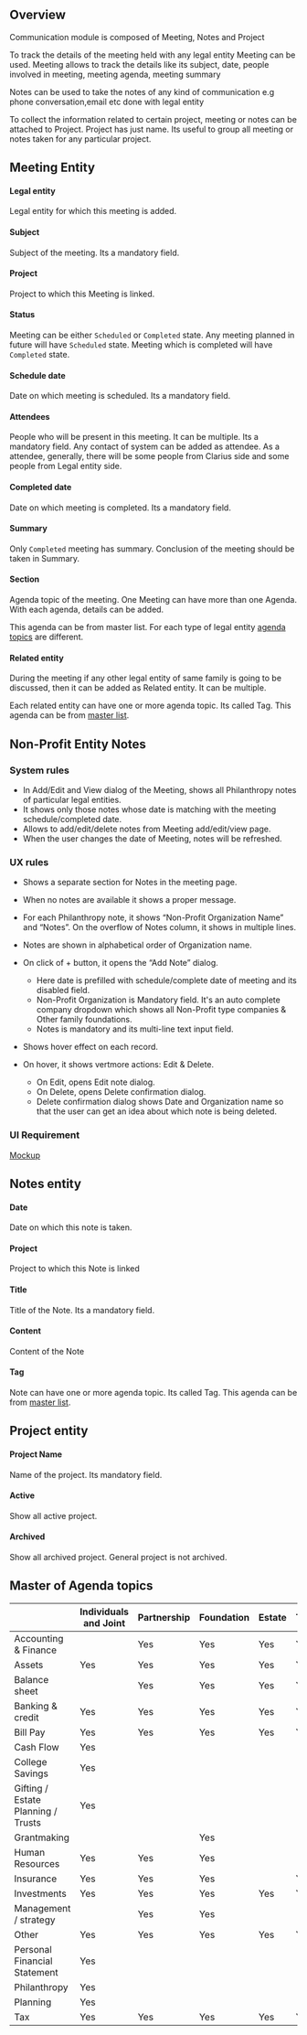 ## Overview

Communication module is composed of Meeting, Notes and Project

To track the details of the meeting held with any legal entity  Meeting can be used. Meeting allows to track the details like its subject, date, people involved in meeting, meeting agenda, meeting summary

Notes can be used to take the notes of any kind of communication e.g phone conversation,email etc done with legal entity 

To collect the information related to certain project, meeting or notes can be attached to Project. Project has just name. Its useful to group all meeting or notes taken for any particular project.

## Meeting Entity

#### Legal entity

Legal entity for which this meeting is added.

#### Subject

Subject of the meeting. Its a mandatory field.

#### Project

Project to which this Meeting is linked.

#### Status

Meeting can be  either `Scheduled` or `Completed` state. Any meeting planned in future will have `Scheduled` state. Meeting which is completed will have `Completed` state. 

#### Schedule date

Date on which meeting is scheduled. Its a mandatory field.

#### Attendees

People who will be present in this meeting. It can be multiple. Its a mandatory field. Any contact of system can be added as attendee. As a attendee, generally, there will be some people from Clarius side and some people from Legal entity side.

#### Completed date

Date on which meeting is completed. Its a mandatory field.

#### Summary

Only `Completed` meeting has summary. Conclusion of the meeting should be taken in Summary.

#### Section

Agenda topic of the meeting. One Meeting can have more than one Agenda.  With each agenda, details can be added. 

This agenda can be from master list. For each type of legal entity [agenda topics](#master-of-agenda-topics) are different. 

#### Related entity

During the meeting if any other legal entity of same family is going to be discussed, then it can be added as Related entity. It can be multiple. 

Each related entity can have one or more agenda topic. Its called Tag. This agenda can be from [master list](#master-of-agenda-topics). 



## Non-Profit Entity Notes

### System rules

- In Add/Edit and View dialog of the Meeting, shows all Philanthropy notes of particular legal entities.
- It shows only those notes whose date is matching with the meeting schedule/completed date.
- Allows to add/edit/delete notes from Meeting add/edit/view page.
- When the user changes the date of Meeting, notes will be refreshed.

### UX rules

- Shows a separate section for Notes in the meeting page.
- When no notes are available it shows a proper message.
- For each Philanthropy note, it shows “Non-Profit Organization Name” and “Notes”. On the overflow of Notes column, it shows in multiple lines.
- Notes are shown in alphabetical order of Organization name.
- On click of + button, it opens the “Add Note” dialog. 
  - Here date is prefilled with schedule/complete date of meeting and its disabled field.
  - Non-Profit Organization is Mandatory field. It's an auto complete company dropdown which shows all Non-Profit type companies & Other family foundations. 
  - Notes is mandatory and its multi-line text input field.

- Shows hover effect on each record.
- On hover, it shows vertmore actions: Edit & Delete.
  - On Edit, opens Edit note dialog.
  - On Delete, opens Delete confirmation dialog.
  - Delete confirmation dialog shows Date and Organization name so that the user can get an idea about which note is being deleted.

### UI Requirement

[Mockup](https://drive.google.com/drive/folders/10QucKhdQxlUJ4VMHfVFEr40t7krYCKrd)



## Notes entity

#### Date

Date on which this note is taken. 

#### Project

Project to which this Note is linked

#### Title

Title of the Note. Its a mandatory field.

#### Content

Content of the Note

#### Tag

Note can have one or more agenda topic. Its called Tag. This agenda can be from [master list](#master-of-agenda-topics). 



## Project entity

#### Project Name

Name of the project. Its mandatory field.

#### Active

Show all active project.

#### Archived

Show all archived project. General project is not archived.




## Master of Agenda topics

|             | Individuals and Joint | Partnership  | Foundation  | Estate   | Trust  |
| ----------- | --------------------- | ------------ | ----------  | -------- | -----  |
| Accounting & Finance            |                       | Yes             | Yes            | Yes         | Yes       |
| Assets            | Yes                     | Yes             | Yes            | Yes         | Yes       |
| Balance sheet            |                       | Yes             | Yes            | Yes         | Yes       |
| Banking & credit            | Yes                    | Yes              | Yes            | Yes         | Yes       |
| Bill Pay            | Yes                     | Yes             | Yes            | Yes         | Yes       |
| Cash Flow            | Yes                      |              |             |          |        |
| College Savings            | Yes                      |              |             |          |        |
| Gifting / Estate Planning / Trusts            |  Yes                     |              |             |          |        |
| Grantmaking            |                       |              | Yes            |          |        |
| Human Resources            | Yes                      | Yes             | Yes            |          |        |
| Insurance            | Yes                      | Yes             | Yes            |          | Yes       |
| Investments            | Yes                      | Yes             | Yes            | Yes         | Yes       |
| Management / strategy            |                       | Yes             | Yes            |          |        |
| Other            | Yes                      | Yes             | Yes            | Yes         | Yes       |
| Personal Financial Statement            | Yes                      |              |             |          |        |
| Philanthropy            | Yes                      |              |             |          |        |
| Planning            | Yes                      |              |             |          |        |
| Tax           | Yes                      | Yes             | Yes            | Yes         | Yes       |


